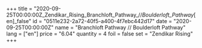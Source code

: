 +++
title = "2020-09-25T00:00:00Z_Zendikar_Rising_Branchloft_Pathway_//_Boulderloft_Pathway_[en]_false"
id = "0511e232-2a72-40f5-a400-4f7ebc442d17"
date = "2020-09-25T00:00:00Z"
name = "Branchloft Pathway // Boulderloft Pathway"
lang = ["en"]
price = "6.04"
quantity = 4
foil = false
set = "Zendikar Rising"
+++
